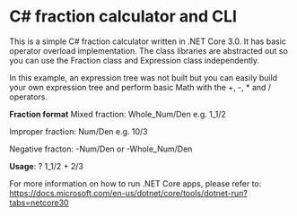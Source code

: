 # C# fraction calculator and CLI
This is a simple C# fraction calculator written in .NET Core 3.0. It has basic operator overload implementation. The class libraries are abstracted out so you can use the Fraction class and Expression class independently.

In this example, an expression tree was not built but you can easily build your own expression tree and perform basic Math with the +, -, * and / operators.

**Fraction format**
Mixed fraction:
Whole_Num/Den
e.g. 1_1/2

Improper fraction:
Num/Den
e.g. 10/3

Negative fracton:
-Num/Den or -Whole_Num/Den

**Usage**:
? 1_1/2 + 2/3

For more information on how to run .NET Core apps, please refer to: https://docs.microsoft.com/en-us/dotnet/core/tools/dotnet-run?tabs=netcore30
